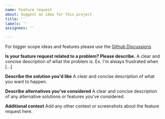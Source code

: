 ```yaml
---
name: Feature request
about: Suggest an idea for this project
title: ''
labels: ''
assignees: ''

---
```


For bigger scope ideas and features please use the [Github Discussions](https://www.github.com/jussii/github-testing/)

**Is your feature request related to a problem? Please describe.**
A clear and concise description of what the problem is. Ex. I'm always frustrated when [...]

**Describe the solution you'd like**
A clear and concise description of what you want to happen.

**Describe alternatives you've considered**
A clear and concise description of any alternative solutions or features you've considered.

**Additional context**
Add any other context or screenshots about the feature request here.
